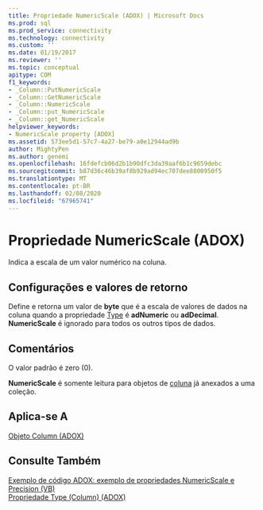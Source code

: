 ```yaml
---
title: Propriedade NumericScale (ADOX) | Microsoft Docs
ms.prod: sql
ms.prod_service: connectivity
ms.technology: connectivity
ms.custom: ''
ms.date: 01/19/2017
ms.reviewer: ''
ms.topic: conceptual
apitype: COM
f1_keywords:
- _Column::PutNumericScale
- _Column::GetNumericScale
- _Column::NumericScale
- _Column::put_NumericScale
- _Column::get_NumericScale
helpviewer_keywords:
- NumericScale property [ADOX]
ms.assetid: 573ee5d1-57c7-4a27-be79-a0e12944ad9b
author: MightyPen
ms.author: genemi
ms.openlocfilehash: 16fdefcb06d2b1b90dfc3da39aaf6b1c9659debc
ms.sourcegitcommit: b87d36c46b39af8b929ad94ec707dee8800950f5
ms.translationtype: MT
ms.contentlocale: pt-BR
ms.lasthandoff: 02/08/2020
ms.locfileid: "67965741"
---
```

# <a name="numericscale-property-adox"></a>Propriedade NumericScale (ADOX)
Indica a escala de um valor numérico na coluna.  
  
## <a name="settings-and-return-values"></a>Configurações e valores de retorno  
 Define e retorna um valor de **byte** que é a escala de valores de dados na coluna quando a propriedade [Type](../../../ado/reference/adox-api/type-property-column-adox.md) é **adNumeric** ou **adDecimal**. **NumericScale** é ignorado para todos os outros tipos de dados.  
  
## <a name="remarks"></a>Comentários  
 O valor padrão é zero (0).  
  
 **NumericScale** é somente leitura para objetos de [coluna](../../../ado/reference/adox-api/column-object-adox.md) já anexados a uma coleção.  
  
## <a name="applies-to"></a>Aplica-se A  
 [Objeto Column (ADOX)](../../../ado/reference/adox-api/column-object-adox.md)  
  
## <a name="see-also"></a>Consulte Também  
 [Exemplo de código ADOX: exemplo de propriedades NumericScale e Precision (VB)](../../../ado/reference/adox-api/adox-code-example-numericscale-and-precision-properties-example-vb.md)   
 [Propriedade Type (Column) (ADOX)](../../../ado/reference/adox-api/type-property-column-adox.md)

